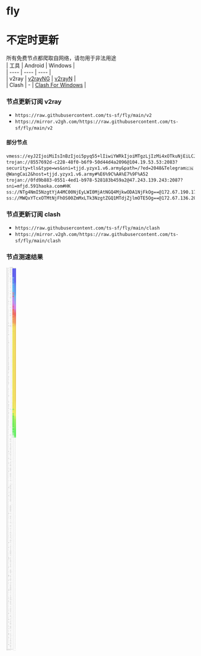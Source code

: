 # fly
# 不定时更新
所有免费节点都爬取自网络，请勿用于非法用途  
|  工具  | Android  | Windows  |  
|  ----  | ----   | ----  |  
| v2ray  | [v2rayNG](https://github.com/2dust/v2rayNG/releases) | [v2rayN](https://github.com/2dust/v2rayN/releases) |  
| Clash  | - | [Clash For Windows](https://github.com/2dust/clashN/releases) | 
  
### 节点更新订阅  v2ray
- `https://raw.githubusercontent.com/ts-sf/fly/main/v2`  
- `https://mirror.v2gh.com/https://raw.githubusercontent.com/ts-sf/fly/main/v2`  

#### 部分节点  
``` 
vmess://eyJ2IjoiMiIsInBzIjoi5pyq55+lIiwiYWRkIjoiMTgzLjIzMi4xOTkuNjEiLCJwb3J0IjoiMTU2MDciLCJpZCI6ImFhYWFhYWFhLWFhYWEtYWFhYS1hYWFhLWRhYWFhYWFhYWFhZCIsImFpZCI6IjAiLCJzY3kiOiJhdXRvIiwibmV0IjoidGNwIiwidHlwZSI6Im5vbmUiLCJob3N0IjoiIiwicGF0aCI6Ii8iLCJ0bHMiOiIiLCJzbmkiOiIiLCJ0ZXN0X25hbWUiOiLmnKrnn6UifQ==
trojan://8557692d-c228-48f0-b6f9-50d44d4a2096@104.19.53.53:2083?security=tls&type=ws&sni=tjjd.yzyx1.v6.army&path=/?ed=2048&Telegram🇨🇳 @WangCai2&host=tjjd.yzyx1.v6.army#%E6%9C%AA%E7%9F%A52
trojan://0fd9b883-0551-4ed1-b978-528183b459a2@47.243.139.243:2087?sni=mfjd.591haoka.com#HK
ss://NTg4NmI5NzgtYjA4MC00NjEyLWI0MjAtNGQ4MjkwODA1NjFkOg==@172.67.190.177:443#%E6%9C%AA%E7%9F%A53
ss://MWQxYTcxOTMtNjFhOS00ZmMxLTk3NzgtZGQ1MTdjZjlmOTE5Og==@172.67.136.208:2052#%E6%9C%AA%E7%9F%A54
```
### 节点更新订阅  clash
- `https://raw.githubusercontent.com/ts-sf/fly/main/clash`  
- `https://mirror.v2gh.com/https://raw.githubusercontent.com/ts-sf/fly/main/clash`  

### 节点测速结果
![image](traffic.png)
